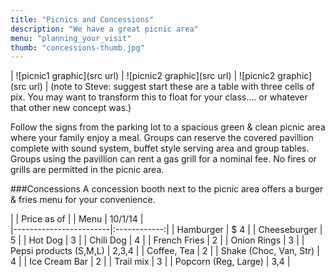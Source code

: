 ```yaml
---
title: "Picnics and Concessions"
description: "We have a great picnic area"
menu: "planning_your_visit"
thumb: "concessions-thumb.jpg"
---
```

| ![picnic1 graphic](src url) |  ![picnic2 graphic](src url) | ![picnic2 graphic](src url) |
(note to Steve: suggest start these are a table with three cells of pix. You may want to transform this to float for your class.... or whatever that other new concept was.)

Follow the signs from the parking lot to a spacious green & clean picnic area where your family enjoy a meal. Groups can reserve the covered pavillion complete with sound system, buffet style serving area and group tables. Groups using the pavillion can rent a gas grill for a nominal fee. No fires or grills are permitted in the picnic area.

###Concessions
A concession booth next to the picnic area offers a burger & fries menu for your convenience.

|                        | Price as of  | 
| Menu                   |    10/1/14   |   
|------------------------|:------------:|
| Hamburger              |     $ 4      | 
| Cheeseburger           |       5      |
| Hot Dog                |       3      | 
| Chili Dog              |       4      | 
| French Fries           |       2      | 
| Onion Rings            |       3      | 
| Pepsi products (S,M,L) |       2,3,4  | 
| Coffee, Tea            |       2      | 
| Shake (Choc, Van, Str) |       4      | 
| Ice Cream Bar          |       2      | 
| Trail mix              |       3      | 
| Popcorn (Reg, Large)   |       3,4    | 


